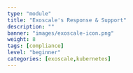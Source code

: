 ```yaml
---
type: "module"
title: "Exoscale's Response & Support"
description: ""
banner: "images/exoscale-icon.png"
weight: 8
tags: [compliance]
level: "beginner"
categories: [exoscale,kubernetes]
---
```


